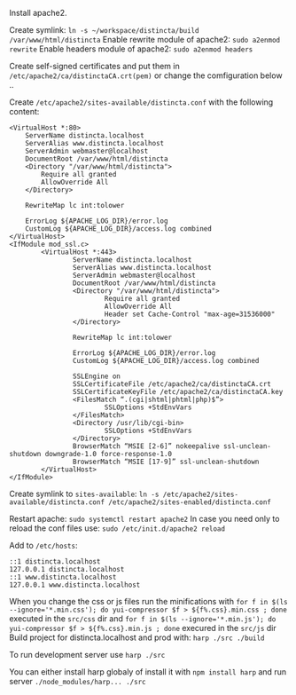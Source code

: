 Install apache2.

Create symlink: `ln -s ~/workspace/distincta/build /var/www/html/distincta`
Enable rewrite module of apache2: `sudo a2enmod rewrite`
Enable headers module of apache2: `sudo a2enmod headers`

Create self-signed certificates and put them in `/etc/apache2/ca/distinctaCA.crt(pem)` or change the comfiguration below
..

Create `/etc/apache2/sites-available/distincta.conf` with the following content:
```
<VirtualHost *:80>
	ServerName distincta.localhost
	ServerAlias www.distincta.localhost
	ServerAdmin webmaster@localhost
	DocumentRoot /var/www/html/distincta
	<Directory "/var/www/html/distincta">
		Require all granted
		AllowOverride All
	</Directory>

	RewriteMap lc int:tolower

	ErrorLog ${APACHE_LOG_DIR}/error.log
	CustomLog ${APACHE_LOG_DIR}/access.log combined
</VirtualHost>
<IfModule mod_ssl.c>
        <VirtualHost *:443>
                ServerName distincta.localhost
                ServerAlias www.distincta.localhost
                ServerAdmin webmaster@localhost
                DocumentRoot /var/www/html/distincta
                <Directory "/var/www/html/distincta">
                        Require all granted
                        AllowOverride All
                        Header set Cache-Control "max-age=31536000"
                </Directory>

                RewriteMap lc int:tolower

                ErrorLog ${APACHE_LOG_DIR}/error.log
                CustomLog ${APACHE_LOG_DIR}/access.log combined

                SSLEngine on
                SSLCertificateFile /etc/apache2/ca/distinctaCA.crt
                SSLCertificateKeyFile /etc/apache2/ca/distinctaCA.key
                <FilesMatch “.(cgi|shtml|phtml|php)$”>
                        SSLOptions +StdEnvVars
                </FilesMatch>
                <Directory /usr/lib/cgi-bin>
                        SSLOptions +StdEnvVars
                </Directory>
                BrowserMatch “MSIE [2-6]” nokeepalive ssl-unclean-shutdown downgrade-1.0 force-response-1.0
                BrowserMatch “MSIE [17-9]” ssl-unclean-shutdown
        </VirtualHost>
</IfModule>
```

Create symlink to `sites-available`: `ln -s /etc/apache2/sites-available/distincta.conf /etc/apache2/sites-enabled/distincta.conf`

Restart apache: `sudo systemctl restart apache2`
In case you need only to reload the conf files use: `sudo /etc/init.d/apache2 reload`

Add to `/etc/hosts`:
```
::1 distincta.localhost
127.0.0.1 distincta.localhost
::1 www.distincta.localhost
127.0.0.1 www.distincta.localhost
```

When you change the css or js files run the minifications with `for f in $(ls --ignore='*.min.css'); do yui-compressor $f > ${f%.css}.min.css ; done` executed in the `src/css` dir and `for f in $(ls --ignore='*.min.js'); do yui-compressor $f > ${f%.css}.min.js ; done` execured in the `src/js` dir
Build project for distincta.localhost and prod with:
```harp ./src ./build```

To run development server use ```harp ./src```

You can either install harp globaly of install it with `npm install harp` and run server `./node_modules/harp... ./src`

